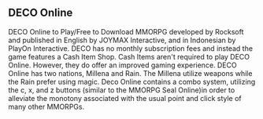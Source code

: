 ## DECO Online

DECO Online to Play/Free to Download MMORPG developed by Rocksoft and published in English by JOYMAX Interactive, and in Indonesian by PlayOn Interactive. DECO has no monthly subscription fees and instead the game features a Cash Item Shop. Cash Items aren't required to play DECO Online. However, they do offer an improved gaming experience.
DECO Online has two nations, Millena and Rain. The Millena utilize weapons while the Rain prefer using magic. Deco Online contains a combo system, utilizing the c, x, and z buttons (similar to the MMORPG Seal Online)in order to alleviate the monotony associated with the usual point and click style of many other MMORPGs.